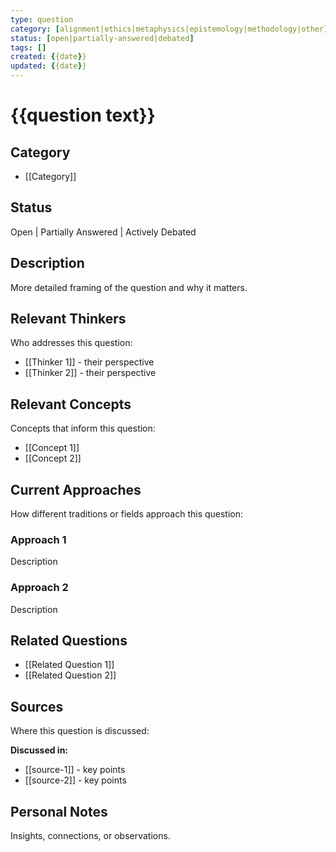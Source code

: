 ```yaml
---
type: question
category: [alignment|ethics|metaphysics|epistemology|methodology|other]
status: [open|partially-answered|debated]
tags: []
created: {{date}}
updated: {{date}}
---
```


# {{question text}}

## Category

- [[Category]]

## Status

Open | Partially Answered | Actively Debated

## Description

More detailed framing of the question and why it matters.

## Relevant Thinkers

Who addresses this question:

- [[Thinker 1]] - their perspective
- [[Thinker 2]] - their perspective

## Relevant Concepts

Concepts that inform this question:

- [[Concept 1]]
- [[Concept 2]]

## Current Approaches

How different traditions or fields approach this question:

### Approach 1
Description

### Approach 2
Description

## Related Questions

- [[Related Question 1]]
- [[Related Question 2]]

## Sources

Where this question is discussed:

**Discussed in:**
- [[source-1]] - key points
- [[source-2]] - key points

## Personal Notes

Insights, connections, or observations.
